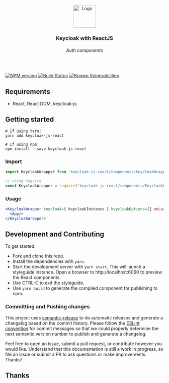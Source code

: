 <p align="center">
  <a href="https://mozilla-frontend-infra-components.netlify.com">
    <img src="https://raw.githubusercontent.com/mozilla-frontend-infra/components/master/logo.png" alt="Logo" width=72 height=72>
  </a>

  <h3 align="center">Keycloak with ReactJS</h3>
  <h6 align="center">Auth components</h3>
</p>

<br>

[![NPM version][npm-image]][npm-url]
[![Build Status][travis-image]][travis-url]
[![Known Vulnerabilities][snyk-image]][snyk-url]

## Requirements

* React, React DOM, keycloak-js

## Getting started

```
# If using Yarn:
yarn add keycloak-js-react

# If using npm:
npm install --save keycloak-js-react
```

### Import

```js
import KeycloakWrapper from 'keycloak-js-react/components/KeycloakWrapper';

// using require
const KeycloakWrapper = require('keycloak-js-react/components/KeycloakWrapper').default;
```

### Usage
```jsx harmony
<KeycloakWrapper keycloak={ keycloakInstance } keycloakOptions={{ onLoad: 'check-sso', checkLoginIframeInterval: 1 }} tokenUpdateInterval={300000}>
  <App/>
</KeycloakWrapper>
```

## Development and Contributing

To get started:

- Fork and clone this repo.
- Install the dependencies with `yarn`.
- Start the development server with `yarn start`. This will launch a styleguide instance.
Open a browser to http://localhost:6060 to preview the React components.
- Use CTRL-C to exit the styleguide.
- Use `yarn build` to generate the compiled component for publishing to npm.

### Committing and Pushing changes

This project uses [semantic-release](https://github.com/semantic-release/semantic-release#readme)
to do automatic releases and generate a changelog based on the commit history. Please follow the
[ESLint convention](https://github.com/conventional-changelog/conventional-changelog/blob/master/packages/conventional-changelog-eslint/README.md)
for commit messages so that we could properly determine the next semantic version number to publish and generate a changelog.

Feel free to open an issue, submit a pull request, or contribute however you would like. Understand that this
documentation is still a work in progress, so file an issue or submit a PR to ask questions or make improvements.
Thanks!

## Thanks

[npm-image]: https://img.shields.io/npm/v/keycloak-js-react.svg
[npm-url]: https://www.npmjs.com/package/keycloak-js-react
[snyk-image]: https://snyk.io/test/github/httpsOmkar/auth-react-component/badge.svg?targetFile=package.json
[snyk-url]: https://snyk.io/test/github/httpsOmkar/auth-react-component/badge.svg?targetFile=package.json
[travis-image]: https://travis-ci.org/httpsOmkar/auth-react-component.svg?branch=master
[travis-url]: https://travis-ci.org/httpsOmkar/auth-react-component
